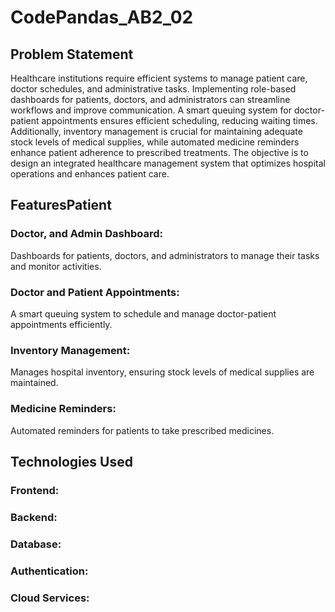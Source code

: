# CodePandas_AB2_02
## Problem Statement
Healthcare institutions require efficient systems to manage patient care, doctor schedules, and administrative tasks. Implementing role-based dashboards for patients, doctors, and administrators can streamline workflows and improve communication. A smart queuing system for doctor-patient appointments ensures efficient scheduling, reducing waiting times. Additionally, inventory management is crucial for maintaining adequate stock levels of medical supplies, while automated medicine reminders enhance patient adherence to prescribed treatments. The objective is to design an integrated healthcare management system that optimizes hospital operations and enhances patient care.

## FeaturesPatient
### Doctor, and Admin Dashboard: 
 Dashboards for patients, doctors, and administrators to manage their tasks and monitor activities.
### Doctor and Patient Appointments: 
 A smart queuing system to schedule and manage doctor-patient appointments efficiently.
### Inventory Management: 
Manages hospital inventory, ensuring stock levels of medical supplies are maintained.
### Medicine Reminders: 
 Automated reminders for patients to take prescribed medicines.

## Technologies Used
  ### Frontend: 
  ### Backend: 
  ### Database: 
  ### Authentication: 
  ### Cloud Services: 

